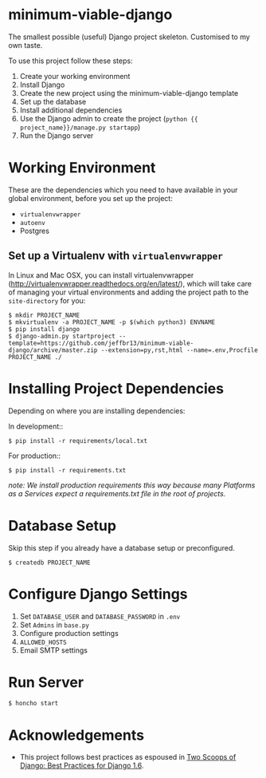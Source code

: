 minimum-viable-django
=====================

The smallest possible (useful) Django project skeleton. Customised to my own
taste.


To use this project follow these steps:

1. Create your working environment
1. Install Django
1. Create the new project using the minimum-viable-django template
1. Set up the database
1. Install additional dependencies
1. Use the Django admin to create the project (`python {{ project_name}}/manage.py startapp`)
1. Run the Django server


Working Environment
===================

These are the dependencies which you need to have available in your global
environment, before you set up the project:

- `virtualenvwrapper`
- `autoenv`
- Postgres


Set up a Virtualenv with `virtualenvwrapper`
----------------------------------------------

In Linux and Mac OSX, you can install virtualenvwrapper (http://virtualenvwrapper.readthedocs.org/en/latest/),
which will take care of managing your virtual environments and adding the
project path to the `site-directory` for you:

    $ mkdir PROJECT_NAME
    $ mkvirtualenv -a PROJECT_NAME -p $(which python3) ENVNAME
    $ pip install django
    $ django-admin.py startproject --template=https://github.com/jeffbr13/minimum-viable-django/archive/master.zip --extension=py,rst,html --name=.env,Procfile PROJECT_NAME ./


Installing Project Dependencies
===============================

Depending on where you are installing dependencies:

In development::

    $ pip install -r requirements/local.txt

For production::

    $ pip install -r requirements.txt

*note: We install production requirements this way because many Platforms as a
Services expect a requirements.txt file in the root of projects.*


Database Setup
==============

Skip this step if you already have a database setup or preconfigured.

    $ createdb PROJECT_NAME


Configure Django Settings
=========================

1. Set `DATABASE_USER` and `DATABASE_PASSWORD` in `.env`
1. Set `Admins` in `base.py`
1. Configure production settings
  1. `ALLOWED_HOSTS`
  1. Email SMTP settings


Run Server
==========

    $ honcho start

Acknowledgements
================

- This project follows best practices as espoused in [Two Scoops of Django: Best Practices for Django 1.6](http://twoscoopspress.org/products/two-scoops-of-django-1-6).

